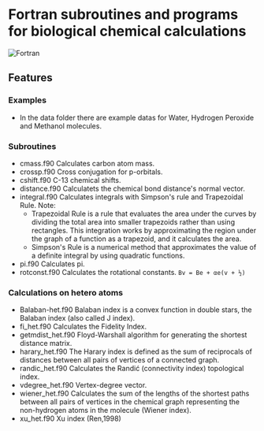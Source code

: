 # Fortran subroutines and programs for biological chemical calculations 
 ![Fortran](https://fortran-lang.org/en/_static/fortran-logo-256x256.png)
## Features

### Examples
- In the data folder there are example datas for Water, Hydrogen Peroxide and Methanol molecules.
###  Subroutines
- cmass.f90
    Calculates carbon atom mass.
- crossp.f90
    Cross conjugation for p-orbitals.
- cshift.f90
    C-13 chemical shifts.
- distance.f90
    Calculatets the chemical bond distance's normal vector.
- integral.f90
    Calculates integrals with Simpson's rule and Trapezoidal Rule.
    Note: 
    - Trapezoidal Rule is a rule that evaluates the area under the curves by dividing the total area into smaller trapezoids rather than using rectangles. This integration works by approximating the region under the graph of a function as a trapezoid, and it calculates the area.
    - Simpson's Rule is a numerical method that approximates the value of a definite integral by using quadratic functions. 
- pi.f90
    Calculates pi.
- rotconst.f90
    Calculates the rotational constants.
    `Bv = Be + αe(v + ½)` 

### Calculations on hetero atoms
- Balaban-het.f90
    Balaban index is a convex function in double stars, the Balaban index (also called J index).
- fi_het.f90
    Calculates the Fidelity Index.
- getmdist_het.f90
    Floyd-Warshall algorithm for generating the shortest distance matrix.
- harary_het.f90
    The Harary index is defined as the sum of reciprocals of distances between all pairs of vertices of a connected graph.
- randic_het.f90
    Calculates the Randić (connectivity index) topological index.
- vdegree_het.f90
    Vertex-degree vector.
- wiener_het.f90
    Calculates the sum of the lengths of the shortest paths between all pairs of vertices in the chemical graph representing the non-hydrogen atoms in the molecule (Wiener index).
- xu_het.f90
    Xu index (Ren,1998)